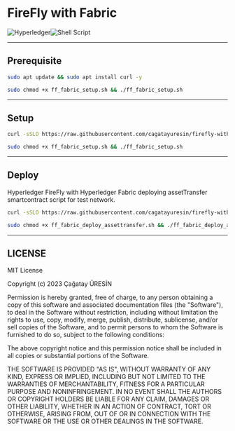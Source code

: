 # FireFly with Fabric

![Hyperledger](https://img.shields.io/badge/hyperledger-2F3134?style=for-the-badge&logo=hyperledger&logoColor=white)![Shell Script](https://img.shields.io/badge/shell_script-%23121011.svg?style=for-the-badge&logo=gnu-bash&logoColor=white)

***

## Prerequisite

```bash
sudo apt update && sudo apt install curl -y
```

```bash
sudo chmod +x ff_fabric_setup.sh && ./ff_fabric_setup.sh
```

***

## Setup

```bash
curl -sSLO https://raw.githubusercontent.com/cagatayuresin/firefly-with-fabric/main/ff_fabric_setup.sh
```

```bash
sudo chmod +x ff_fabric_setup.sh && ./ff_fabric_setup.sh
```

***

## Deploy

Hyperledger FireFly with Hyperledger Fabric deploying assetTransfer smartcontract script for test network.

```bash
curl -sSLO https://raw.githubusercontent.com/cagatayuresin/firefly-with-fabric/main/ff_fabric_deploy_assettransfer.sh
```

```bash
sudo chmod +x ff_fabric_deploy_assettransfer.sh && ./ff_fabric_deploy_assettransfer.sh
```

***

## LICENSE

MIT License

Copyright (c) 2023 Çağatay ÜRESİN

Permission is hereby granted, free of charge, to any person obtaining a copy
of this software and associated documentation files (the "Software"), to deal
in the Software without restriction, including without limitation the rights
to use, copy, modify, merge, publish, distribute, sublicense, and/or sell
copies of the Software, and to permit persons to whom the Software is
furnished to do so, subject to the following conditions:

The above copyright notice and this permission notice shall be included in all
copies or substantial portions of the Software.

THE SOFTWARE IS PROVIDED "AS IS", WITHOUT WARRANTY OF ANY KIND, EXPRESS OR
IMPLIED, INCLUDING BUT NOT LIMITED TO THE WARRANTIES OF MERCHANTABILITY,
FITNESS FOR A PARTICULAR PURPOSE AND NONINFRINGEMENT. IN NO EVENT SHALL THE
AUTHORS OR COPYRIGHT HOLDERS BE LIABLE FOR ANY CLAIM, DAMAGES OR OTHER
LIABILITY, WHETHER IN AN ACTION OF CONTRACT, TORT OR OTHERWISE, ARISING FROM,
OUT OF OR IN CONNECTION WITH THE SOFTWARE OR THE USE OR OTHER DEALINGS IN THE
SOFTWARE.
